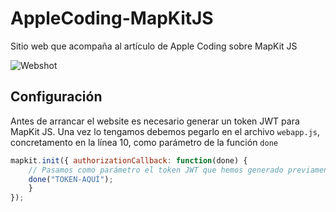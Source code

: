 # AppleCoding-MapKitJS

Sitio web que acompaña al artículo de Apple Coding sobre MapKit JS

![Webshot]()

## Configuración

Antes de arrancar el website es necesario generar un token JWT para MapKit JS. Una vez lo tengamos debemos pegarlo en el archivo `webapp.js`, concretamento en la línea 10, como parámetro de la función `done`

```javascript
mapkit.init({ authorizationCallback: function(done) {
    // Pasamos como parámetro el token JWT que hemos generado previamente
    done("TOKEN-AQUÍ");
    }
});
```
